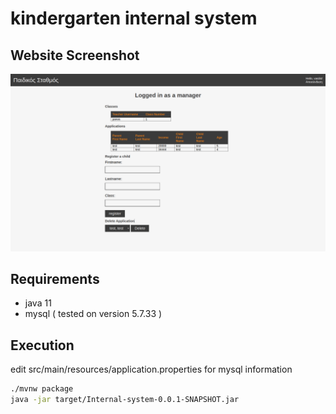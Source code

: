 # kindergarten internal system  

## Website Screenshot

![manager enviroment](/images/manager.png "manager enviroment")

## Requirements

 - java 11
 - mysql ( tested on version 5.7.33 )

## Execution 
edit src/main/resources/application.properties for mysql information

 ```bash  
./mvnw package
java -jar target/Internal-system-0.0.1-SNAPSHOT.jar
 ```
